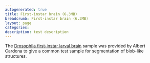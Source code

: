 ```yaml
---
autogenerated: true
title: First-instar brain (6.3MB)
breadcrumb: First-instar brain (6.3MB)
layout: page
categories: 
description: test description
---
```


The [Drosophila first-instar larval brain](https://fiji.sc/samples/first-instar-brain.zip) sample was provided by Albert Cardona to give a common test sample for segmentation of blob-like structures.
